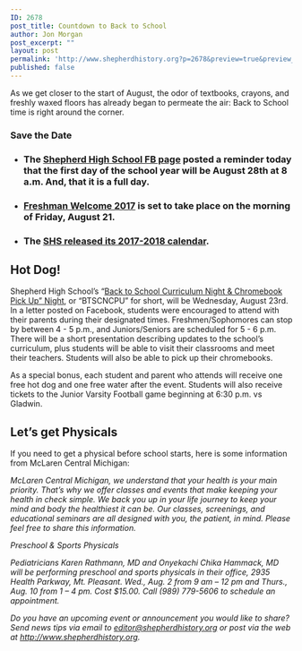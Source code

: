 ```yaml
---
ID: 2678
post_title: Countdown to Back to School
author: Jon Morgan
post_excerpt: ""
layout: post
permalink: 'http://www.shepherdhistory.org?p=2678&preview=true&preview_id=2678'
published: false
---
```

As we get closer to the start of August, the odor of textbooks, crayons, and freshly waxed floors has already began to permeate the air: Back to School time is right around the corner.
<h3>Save the Date</h3>
<ul>
 	<li>
<h3>The <a href="https://www.facebook.com/shepherdmihs/posts/665923076936114">Shepherd High School FB page</a> posted a reminder today that the first day of the school year will be August 28th at 8 a.m. And, that it is a full day.</h3>
</li>
 	<li>
<h3><a href="https://www.facebook.com/shepherdmihs/posts/664887483706340">Freshman Welcome 2017</a> is set to take place on the morning of Friday, August 21.</h3>
</li>
 	<li>
<h3>The <a href="https://www.facebook.com/shepherdmihs/photos/a.228594334002326.1073741828.224111741117252/661647650696990/?type=3">SHS released its 2017-2018 calendar</a>.</h3>
</li>
</ul>
<h2>Hot Dog!</h2>
Shepherd High School’s “<a href="https://www.facebook.com/shepherdmihs/photos/a.228594334002326.1073741828.224111741117252/661213214073767/?type=3&amp;permPage=1">Back to School Curriculum Night &amp; Chromebook Pick Up” Night</a>, or “BTSCNCPU” for short, will be Wednesday, August 23rd. In a letter posted on Facebook, students were encouraged to attend with their parents during their designated times. Freshmen/Sophomores can stop by between 4 - 5 p.m., and Juniors/Seniors are scheduled for 5 - 6 p.m. There will be a short presentation describing updates to the school’s curriculum, plus students will be able to visit their classrooms and meet their teachers. Students will also be able to pick up their chromebooks.

As a special bonus, each student and parent who attends will receive one free hot dog and one free water after the event. Students will also receive tickets to the Junior Varsity Football game beginning at 6:30 p.m. vs Gladwin.
<h2>Let’s get Physicals</h2>
If you need to get a physical before school starts, here is some information from McLaren Central Michigan:

<i>McLaren Central Michigan, we understand that your health is your main priority. That’s why we offer classes and events that make keeping your health in check simple. We back you up in your life journey to keep your mind and body the healthiest it can be. Our classes, screenings, and educational seminars are all designed with you, the patient, in mind. Please feel free to share this information.</i>

<i>Preschool &amp; Sports Physicals</i>

<i>Pediatricians Karen Rathmann, MD and Onyekachi Chika Hammack, MD will be performing preschool and sports physicals in their office, 2935 Health Parkway, Mt. Pleasant. Wed., Aug. 2 from 9 am – 12 pm and Thurs., Aug. 10 from 1 – 4 pm. Cost $15.00. Call (989) 779-5606 to schedule an appointment.</i>

<i>Do you have an upcoming event or announcement you would like to share? Send news tips via email to <a href="mailto:editor@shepherdhistory.org">editor@shepherdhistory.org</a> or post via the web at http://www.shepherdhistory.org. </i>